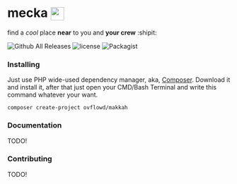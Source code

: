 # mecka <sub><img src="https://img4.apk.tools/150/4/3/1/dolog.com.iman.qibladirection.png" wdith="30" height="30"/></sub>
find a _cool_ place **near** to you and **your crew** :shipit:

![Github All Releases](https://img.shields.io/github/downloads/ovflowd/makkah/total.svg) ![license](https://img.shields.io/github/license/mashape/apistatus.svg) ![Packagist](https://img.shields.io/packagist/v/ovflowd/makkah.svg)

### Installing

Just use PHP wide-used dependency manager, aka, [Composer](https://getcomposer.org). Download it and install it, after that just open your CMD/Bash Terminal and write this command whatever your want.

```
composer create-project ovflowd/makkah
```

### Documentation

TODO!

### Contributing

TODO!
